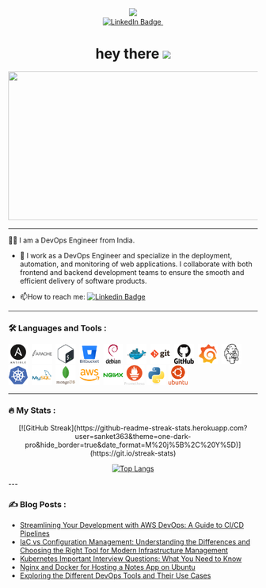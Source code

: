 
<div id="header" align="center">
  <img src="https://media.giphy.com/media/M9gbBd9nbDrOTu1Mqx/giphy.gif" width="100"/>
</div>

<div id="badges" align="center">
  <a href="https://www.linkedin.com/in/sanket-bhalke-devops/">
    <img src="https://img.shields.io/badge/LinkedIn-blue?style=for-the-badge&logo=linkedin&logoColor=white" alt="LinkedIn Badge"/>
  </a>
  <img src="https://komarev.com/ghpvc/?username=sanket363&style=flat-square&color=blue" alt=""/>
</div>
<h1 align="center">
  hey there
  <img src="https://media.giphy.com/media/hvRJCLFzcasrR4ia7z/giphy.gif" width="30px"/>
</h1>
<div align="center">
  <img src="https://media.giphy.com/media/dWesBcTLavkZuG35MI/giphy.gif" width="600" height="300"/>
</div>

---

:technologist:
I am a DevOps Engineer from India.

- :telescope: I work as a DevOps Engineer and specialize in the deployment, automation, and monitoring of web applications. I collaborate with both frontend and backend development teams to ensure the smooth and efficient delivery of software products.

- :mailbox:How to reach me: [![Linkedin Badge](https://img.shields.io/badge/-Sanket-blue?style=flat&logo=Linkedin&logoColor=white)](https://www.linkedin.com/in/sanket-bhalke-devops/)

---

### :hammer_and_wrench: Languages and Tools :
<div>
  <img src="https://github.com/devicons/devicon/blob/master/icons/ansible/ansible-original-wordmark.svg" title="Ansible" alt="Anisble" width="40" height="40"/>&nbsp;
  <img src="https://github.com/devicons/devicon/blob/master/icons/apache/apache-line-wordmark.svg" title="Apache" alt="Apache" width="40" height="40"/>&nbsp;
  <img src="https://github.com/devicons/devicon/blob/master/icons/bash/bash-original.svg" title="Spring" alt="Bash" width="40" height="40"/>&nbsp;
  <img src="https://github.com/devicons/devicon/blob/master/icons/bitbucket/bitbucket-original-wordmark.svg" title="BitBucket" alt="BitBucket" width="40" height="40"/>&nbsp;
  <img src="https://github.com/devicons/devicon/blob/master/icons/debian/debian-original-wordmark.svg" title="Debian" alt="Debian" width="40" height="40"/>&nbsp;
  <img src="https://github.com/devicons/devicon/blob/master/icons/docker/docker-original.svg" title="Docker" alt="Docker " width="40" height="40"/>&nbsp;
  <img src="https://github.com/devicons/devicon/blob/master/icons/git/git-original-wordmark.svg"  title="Git" alt="Git" width="40" height="40"/>&nbsp;
  <img src="https://github.com/devicons/devicon/blob/master/icons/github/github-original-wordmark.svg" title="GitHub" alt="GitHub" width="40" height="40"/>&nbsp;
  <img src="https://github.com/devicons/devicon/blob/master/icons/grafana/grafana-original.svg" title="Grafana" alt="Grafana" width="40" height="40"/>&nbsp;
  <img src="https://github.com/devicons/devicon/blob/master/icons/jenkins/jenkins-line.svg" title="Jenkins" alt="Jenkins" width="40" height="40"/>&nbsp;
  <img src="https://github.com/devicons/devicon/blob/master/icons/kubernetes/kubernetes-plain.svg" title="Kubernetes"  alt="Kubernetes" width="40" height="40"/>&nbsp;
  <img src="https://github.com/devicons/devicon/blob/master/icons/mysql/mysql-original-wordmark.svg" title="MySQL"  alt="MySQL" width="40" height="40"/>&nbsp;
  <img src="https://github.com/devicons/devicon/blob/master/icons/mongodb/mongodb-original-wordmark.svg" title="MongoDB" alt="MongoDB" width="40" height="40"/>&nbsp;
  <img src="https://github.com/devicons/devicon/blob/master/icons/amazonwebservices/amazonwebservices-plain-wordmark.svg" title="AWS" alt="AWS" width="40" height="40"/>&nbsp;
  <img src="https://github.com/devicons/devicon/blob/master/icons/nginx/nginx-original.svg" title="Nginx" **alt="Nginx" width="40" height="40"/>
  <img src="https://github.com/devicons/devicon/blob/master/icons/prometheus/prometheus-original-wordmark.svg" title="prometheus" **alt="prometheus" width="40" height="40"/>
  <img src="https://github.com/devicons/devicon/blob/master/icons/python/python-original.svg" title="Python" **alt="Python" width="40" height="40"/>
  <img src="https://github.com/devicons/devicon/blob/master/icons/ubuntu/ubuntu-plain-wordmark.svg" title="Ubuntu" **alt="Ubuntu" width="40" height="40"/>
</div>

---

### :fire: My Stats :
<div align="center">
[![GitHub Streak](https://github-readme-streak-stats.herokuapp.com?user=sanket363&theme=one-dark-pro&hide_border=true&date_format=M%20j%5B%2C%20Y%5D)](https://git.io/streak-stats)

[![Top Langs](https://github-readme-stats.vercel.app/api/top-langs/?username=sanket363&layout=compact&theme=vision-friendly-dark)](https://github.com/anuraghazra/github-readme-stats)
</div>
---

### :writing_hand: Blog Posts :
<!-- BLOG-POST-LIST:START -->
- [Streamlining Your Development with AWS DevOps: A Guide to CI/CD Pipelines](https://devopsknowledge.hashnode.dev/streamlining-your-development-with-aws-devops-a-guide-to-cicd-pipelines)
- [IaC vs Configuration Management: Understanding the Differences and Choosing the Right Tool for Modern Infrastructure Management](https://devopsknowledge.hashnode.dev/iac-vs-configuration-management-understanding-the-differences-and-choosing-the-right-tool-for-modern-infrastructure-management)
- [Kubernetes Important Interview Questions: What You Need to Know](https://devopsknowledge.hashnode.dev/kubernetes-important-interview-questions-what-you-need-to-know)
- [Nginx and Docker for Hosting a Notes App on Ubuntu](https://devopsknowledge.hashnode.dev/nginx-and-docker-for-hosting-a-notes-app-on-ubuntu)
- [Exploring the Different DevOps Tools and Their Use Cases](https://devopsknowledge.hashnode.dev/exploring-the-different-devops-tools-and-their-use-cases)
<!-- BLOG-POST-LIST:END -->
